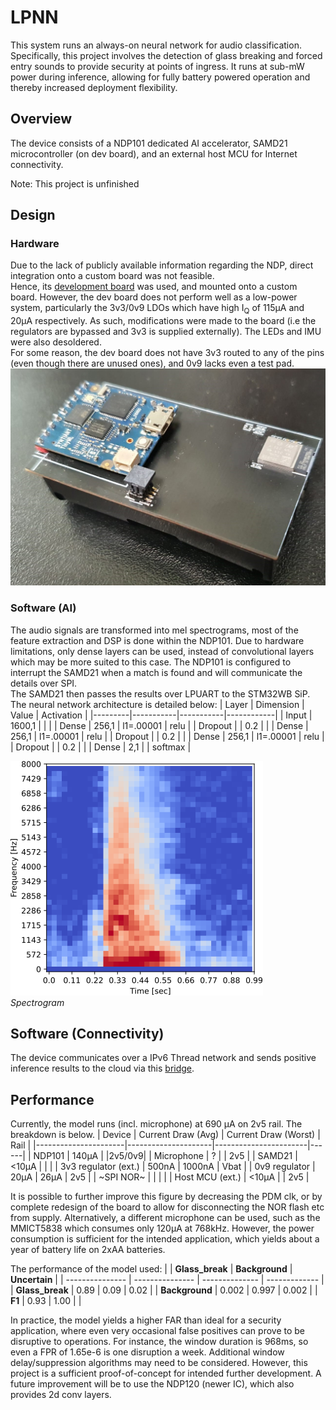# LPNN
This system runs an always-on neural network for audio classification. Specifically, this project involves the detection of glass breaking and forced entry sounds to provide security at points of ingress. It runs at sub-mW power during inference, allowing for fully battery powered operation and thereby increased deployment flexibility.

## Overview
The device consists of a NDP101 dedicated AI accelerator, SAMD21 microcontroller (on dev board), and an external host MCU for Internet connectivity.

Note: This project is unfinished

## Design
### Hardware
Due to the lack of publicly available information regarding the NDP, direct integration onto a custom board was not feasible.<br>
Hence, its [development board](https://www.syntiant.com/tinyml) was used, and mounted onto a custom board. However, the dev board does not perform well as a low-power system, particularly the 3v3/0v9 LDOs which have high I<sub>Q</sub> of 115μA and 20μA respectively. As such, modifications were made to the board (i.e the regulators are bypassed and 3v3 is supplied externally). The LEDs and IMU were also desoldered.<br>
For some reason, the dev board does not have 3v3 routed to any of the pins (even though there are unused ones), and 0v9 lacks even a test pad.<br>
![PCB](https://github.com/edward62740/LPNN/blob/master/Doc/pcb.jpeg)

### Software (AI)
The audio signals are transformed into mel spectrograms, most of the feature extraction and DSP is done within the NDP101. Due to hardware limitations, only dense layers can be used, instead of convolutional layers which may be more suited to this case. The NDP101 is configured to interrupt the SAMD21 when a match is found and will communicate the details over SPI.<br>
The SAMD21 then passes the results over LPUART to the STM32WB SiP.
The neural network architecture is detailed below:
| Layer   | Dimension | Value     | Activation |
|---------|-----------|-----------|------------|
| Input   | 1600,1    |           |            |
| Dense   | 256,1     | l1=.00001 | relu       |
| Dropout |           | 0.2       |            |
| Dense   | 256,1     | l1=.00001 | relu       |
| Dropout |           | 0.2       |            |
| Dense   | 256,1     | l1=.00001 | relu       |
| Dropout |           | 0.2       |            |
| Dense   | 2,1       |           | softmax    |
<br>

![Spectrogram](https://github.com/edward62740/LPNN/blob/master/Doc/spec.png)
<br>*Spectrogram*

## Software (Connectivity)
The device communicates over a IPv6 Thread network and sends positive inference results to the cloud via this [bridge](https://github.com/edward62740/firebase-ingestor-rs).

## Performance

Currently, the model runs (incl. microphone) at 690 μA on 2v5 rail. The breakdown is below.
| Device               | Current Draw  (Avg) | Current Draw  (Worst) | Rail |
|----------------------|---------------------|-----------------------|------|
| NDP101               | 140μA               |                       |2v5/0v9|
| Microphone           |  ?                  |                       | 2v5  |
| SAMD21               | <10μA               |                       |      |
| 3v3 regulator (ext.) | 500nA               | 1000nA                | Vbat |
| 0v9 regulator        | 20μA                | 26μA                  | 2v5  |
| ~SPI NOR~              |                     |                       |      |
| Host MCU (ext.)      | <10μA               |                       | 2v5  |

It is possible to further improve this figure by decreasing the PDM clk, or by complete redesign of the board to allow for disconnecting the NOR flash etc from supply. 
Alternatively, a different microphone can be used, such as the MMICT5838 which consumes only 120μA at 768kHz. However, the power consumption is sufficient for the intended application, which yields about a year of battery life on 2xAA batteries.


The performance of the model used:
|                 | **Glass_break** | **Background** | **Uncertain** |
| --------------- | --------------- | -------------- | ------------- |
| **Glass_break** | 0.89            | 0.09           | 0.02          |
| **Background**  | 0.002           | 0.997          | 0.002         |
| **F1**          | 0.93            | 1.00           |               |

In practice, the model yields a higher FAR than ideal for a security application, where even very occasional false positives can prove to be disruptive to operations. For instance, the window duration is 968ms, so even a FPR of 1.65e-6 is one disruption a week. Additional window delay/suppression algorithms may need to be considered. However, this project is a sufficient proof-of-concept for intended further development. A future improvement will be to use the NDP120 (newer IC), which also provides 2d conv layers.

